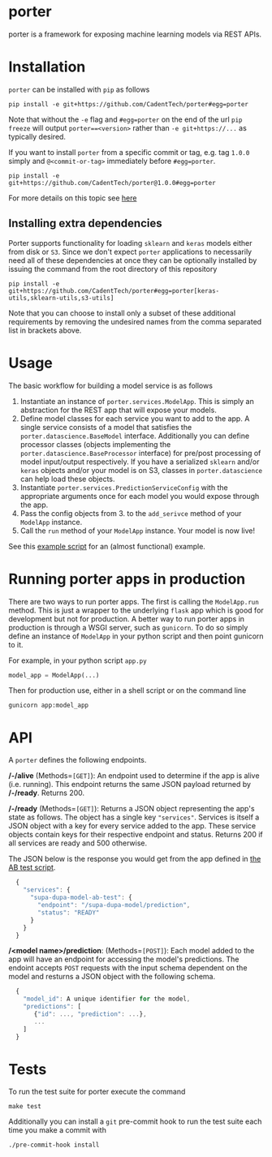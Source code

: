 # porter
porter is a framework for exposing machine learning models via REST APIs.

# Installation
`porter` can be installed with `pip` as follows

```shell
pip install -e git+https://github.com/CadentTech/porter#egg=porter
```

Note that without the `-e` flag and `#egg=porter` on the end of the url `pip freeze` will output `porter==<version>`
rather than `-e git+https://...` as typically
desired.

If you want to install `porter` from a specific commit or tag, e.g. tag `1.0.0` simply and 
`@<commit-or-tag>` immediately before `#egg=porter`.

```shell
pip install -e git+https://github.com/CadentTech/porter@1.0.0#egg=porter
```

For more details on this topic see [here](https://codeinthehole.com/tips/using-pip-and-requirementstxt-to-install-from-the-head-of-a-github-branch/)

## Installing extra dependencies
Porter supports functionality for loading `sklearn` and `keras` models either from disk or `S3`.
Since we don't expect `porter` applications to necessarily need all of these dependencies at once
they can be optionally installed by issuing the command from the root directory of this repository

```shell
pip install -e git+https://github.com/CadentTech/porter#egg=porter[keras-utils,sklearn-utils,s3-utils]
```
Note that you can choose to install only a subset of these additional requirements by removing
the undesired names from the comma separated list in brackets above.

# Usage
The basic workflow for building a model service is as follows

1. Instantiate an instance of `porter.services.ModelApp`. This is simply an abstraction for
  the REST app that will expose your models.
2. Define model classes for each service you want to add to the app. A single service consists of
  a model that satisfies the `porter.datascience.BaseModel` interface. Additionally you can define
  processor classes (objects implementing the `porter.datascience.BaseProcessor` interface) for
  pre/post processing of model input/output respectively. If you have a serialized `sklearn` and/or
  `keras` objects and/or your model is on S3, classes in `porter.datascience` can help load these
  objects.
3. Instantiate `porter.services.PredictionServiceConfig` with the appropriate arguments once for
  each model you would expose through the app.
4. Pass the config objects from 3. to the `add_serivce` method of your `ModelApp` instance.
5. Call the `run` method of your `ModelApp` instance. Your model is now live!

See this [example script](./examples/example.py) for an (almost functional) example.

# Running porter apps in production

There are two ways to run porter apps. The first is calling the `ModelApp.run` method. This
is just a wrapper to the underlying `flask` app which is good for development but not for
production. A better way to run porter apps in production is through a WSGI server, such as
`gunicorn`. To do so simply define an instance of `ModelApp` in your python script and then
point gunicorn to it.

For example, in your python script `app.py`

```python
model_app = ModelApp(...)
```

Then for production use, either in a shell script or on the command line

```shell
gunicorn app:model_app
```

# API
A `porter` defines the following endpoints.

**/-/alive** (Methods=`[GET]`):
  An endpoint used to determine if the app is alive (i.e. running). This endpoint returns the
  same JSON payload returned by **/-/ready**. Returns 200.
  
**/-/ready** (Methods=`[GET]`):
  Returns a JSON object representing the app's state as follows. The object has a single key
  `"services"`. Services is itself a JSON object with a key for every service added to the app.
  These service objects contain keys for their respective endpoint and status. Returns 200 if
  all services are ready and 500 otherwise.

  The JSON below is the response you would get from the app defined in
  [the AB test script](./examples/ab_test.py).
  
  ```javascript
    {
      "services": {
        "supa-dupa-model-ab-test": {
          "endpoint": "/supa-dupa-model/prediction",
          "status": "READY"
        }
      }
    }
  ```
  
**/<model name\>/prediction**: (Methods=`[POST]`):
  Each model added to the app will have an endpoint for accessing the model's predictions.
  The endoint accepts `POST` requests with the input schema dependent on the model and
  resturns a JSON object with the following schema.
  
  ```javascript
    {
      "model_id": A unique identifier for the model,
      "predictions": [
         {"id": ..., "prediction": ...},
         ...
      ]
    }
  ```

# Tests
To run the test suite for porter execute the command

```shell
make test
```

Additionally you can install a `git` pre-commit hook to run the test suite each time you make a
commit with

```shell
./pre-commit-hook install
```
